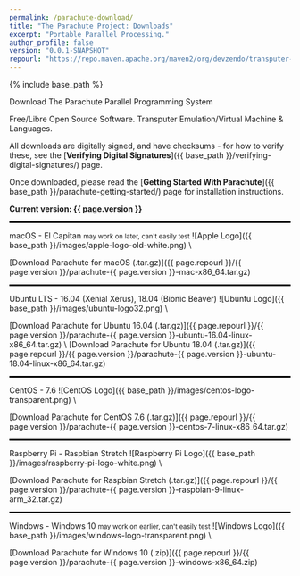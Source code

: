 ```yaml
---
permalink: /parachute-download/
title: "The Parachute Project: Downloads"
excerpt: "Portable Parallel Processing."
author_profile: false
version: "0.0.1-SNAPSHOT"
repourl: "https://repo.maven.apache.org/maven2/org/devzendo/transputer-emulator"
---
```


{% include base_path %}


Download The Parachute Parallel Programming System

Free/Libre Open Source Software. Transputer Emulation/Virtual Machine & Languages.

All downloads are digitally signed, and have checksums - for how to verify these,
see the [**Verifying Digital Signatures**]({{ base_path }}/verifying-digital-signatures/) page.

Once downloaded, please read the [**Getting Started With Parachute**]({{ base_path }}/parachute-getting-started/) page
for installation instructions.

<p/>
<b>Current version: {{ page.version }}</b>
<p/>

<hr style="height:3px; border:none; color:#000; background-color:#000; width:100%; text-align:left; margin: 0 auto 0 0;">



macOS - El Capitan
<small>may work on later, can't easily test</small>
![Apple Logo]({{ base_path }}/images/apple-logo-old-white.png) \\

[Download Parachute for macOS (.tar.gz)]({{ page.repourl }}/{{ page.version }}/parachute-{{ page.version }}-mac-x86_64.tar.gz)

<hr style="height:3px; border:none; color:#000; background-color:#000; width:100%; text-align:left; margin: 0 auto 0 0;">



Ubuntu LTS - 16.04 (Xenial Xerus), 18.04 (Bionic Beaver)
![Ubuntu Logo]({{ base_path }}/images/ubuntu-logo32.png) \\

[Download Parachute for Ubuntu 16.04 (.tar.gz)]({{ page.repourl }}/{{ page.version }}/parachute-{{ page.version }}-ubuntu-16.04-linux-x86_64.tar.gz) \\
[Download Parachute for Ubuntu 18.04 (.tar.gz)]({{ page.repourl }}/{{ page.version }}/parachute-{{ page.version }}-ubuntu-18.04-linux-x86_64.tar.gz)

<hr style="height:3px; border:none; color:#000; background-color:#000; width:100%; text-align:left; margin: 0 auto 0 0;">



CentOS - 7.6
![CentOS Logo]({{ base_path }}/images/centos-logo-transparent.png) \\

[Download Parachute for CentOS 7.6 (.tar.gz)]({{ page.repourl }}/{{ page.version }}/parachute-{{ page.version }}-centos-7-linux-x86_64.tar.gz)

<hr style="height:3px; border:none; color:#000; background-color:#000; width:100%; text-align:left; margin: 0 auto 0 0;">



Raspberry Pi - Raspbian Stretch
![Raspberry Pi Logo]({{ base_path }}/images/raspberry-pi-logo-white.png) \\

[Download Parachute for Raspbian Stretch (.tar.gz)]({{ page.repourl }}/{{ page.version }}/parachute-{{ page.version }}-raspbian-9-linux-arm_32.tar.gz)

<hr style="height:3px; border:none; color:#000; background-color:#000; width:100%; text-align:left; margin: 0 auto 0 0;">



Windows - Windows 10
<small>may work on earlier, can't easily test</small>
![Windows Logo]({{ base_path }}/images/windows-logo-transparent.png) \\

[Download Parachute for Windows 10 (.zip)]({{ page.repourl }}/{{ page.version }}/parachute-{{ page.version }}-windows-x86_64.zip)


